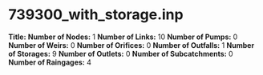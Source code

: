 # 739300_with_storage.inp
**Title:** 
**Number of Nodes:** 1
**Number of Links:** 10
**Number of Pumps:** 0
**Number of Weirs:** 0
**Number of Orifices:** 0
**Number of Outfalls:** 1
**Number of Storages:** 9
**Number of Outlets:** 0
**Number of Subcatchments:** 0
**Number of Raingages:** 4
